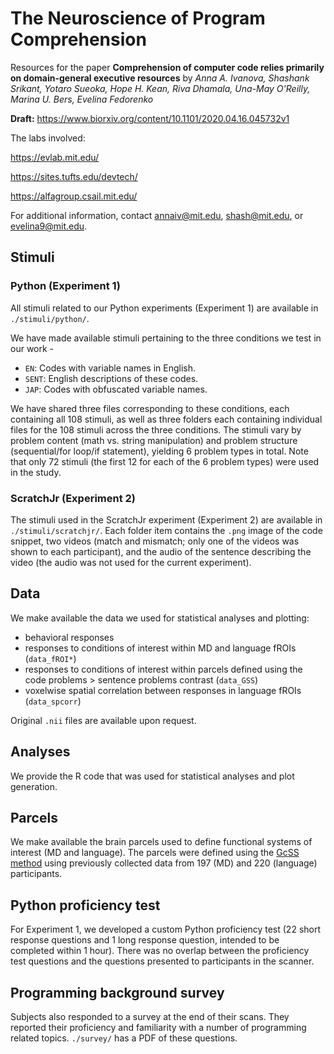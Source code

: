 # The Neuroscience of Program Comprehension
Resources for the paper **Comprehension of computer code relies primarily on domain-general executive resources** by *Anna A. Ivanova, Shashank Srikant, Yotaro Sueoka, Hope H. Kean, Riva Dhamala, Una-May O'Reilly, Marina U. Bers, Evelina Fedorenko*

**Draft:** https://www.biorxiv.org/content/10.1101/2020.04.16.045732v1

The labs involved:

https://evlab.mit.edu/

https://sites.tufts.edu/devtech/

https://alfagroup.csail.mit.edu/

For additional information, contact annaiv@mit.edu, shash@mit.edu, or evelina9@mit.edu.

## Stimuli
### Python (Experiment 1)
All stimuli related to our Python experiments (Experiment 1) are available in `./stimuli/python/`.

We have made available stimuli pertaining to the three conditions we test in our work -
- `EN`: Codes with variable names in English.
- `SENT`: English descriptions of these codes.
- `JAP`: Codes with obfuscated variable names.

We have shared three files corresponding to these conditions, each containing all 108 stimuli, as well as three folders each containing individual files for the 108 stimuli across the three conditions. The stimuli vary by problem content (math vs. string manipulation) and problem structure (sequential/for loop/if statement), yielding 6 problem types in total. Note that only 72 stimuli (the first 12 for each of the 6 problem types) were used in the study.

### ScratchJr (Experiment 2)
The stimuli used in the ScratchJr experiment (Experiment 2) are available in `./stimuli/scratchjr/`. Each folder item contains the `.png` image of the code snippet, two videos (match and mismatch; only one of the videos was shown to each participant), and the audio of the sentence describing the video (the audio was not used for the current experiment).

## Data

We make available the data we used for statistical analyses and plotting:
- behavioral responses
- responses to conditions of interest within MD and language fROIs (`data_fROI*`)
- responses to conditions of interest within parcels defined using the code problems > sentence problems contrast (`data_GSS`)
- voxelwise spatial correlation between responses in language fROIs (`data_spcorr`)

Original `.nii` files are available upon request.

## Analyses

We provide the R code that was used for statistical analyses and plot generation. 

## Parcels

We make available the brain parcels used to define functional systems of interest (MD and language). The parcels were defined using the [GcSS method](https://www.ncbi.nlm.nih.gov/pubmed/20410363) using previously collected data from 197 (MD) and 220 (language) participants.

## Python proficiency test

For Experiment 1, we developed a custom Python proficiency test (22 short response questions and 1 long response question, intended to be completed within 1 hour). There was no overlap between the proficiency test questions and the questions presented to participants in the scanner. 

## Programming background survey

Subjects also responded to a survey at the end of their scans. 
They reported their proficiency and familiarity with a number of programming related topics. 
`./survey/` has a PDF of these questions.
